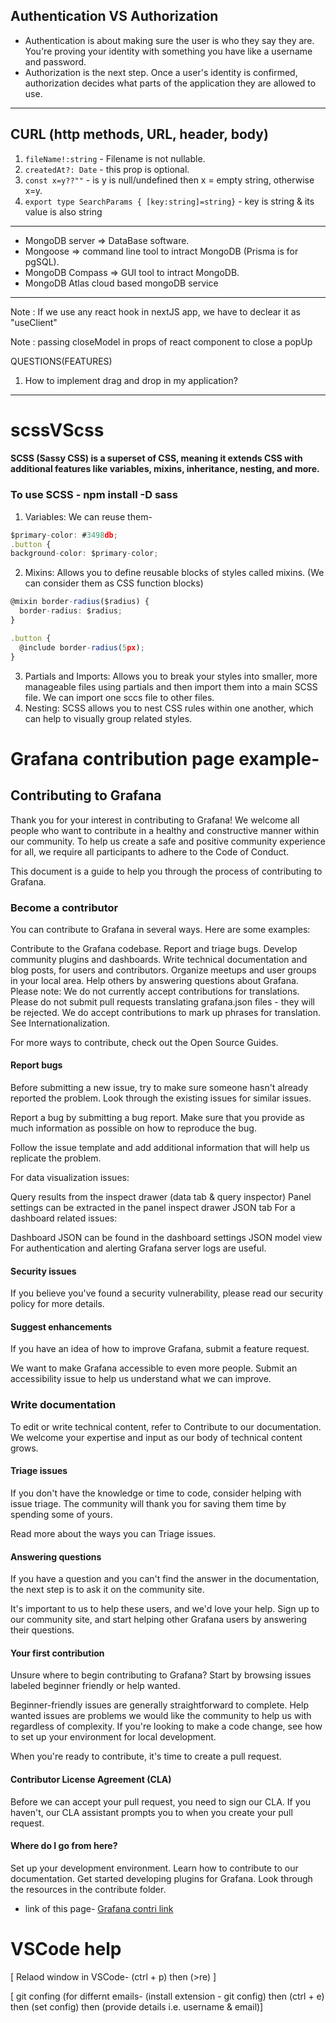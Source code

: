 
## Authentication VS Authorization
- Authentication is about making sure the user is who they say they are. You're proving your identity with something you have like a username and password.
- Authorization is the next step. Once a user's identity is confirmed, authorization decides what parts of the application they are allowed to use.

---

## CURL (http methods, URL, header, body)

</hr>

1. `fileName!:string` - Filename is not nullable.
2. `createdAt?: Date` - this prop is optional.
3. `const x=y??""` - is y is null/undefined then x = empty string, otherwise x=y.
4. `export type SearchParams { [key:string]=string}` - key is string & its value is also string

---

- MongoDB server => DataBase software.
- Mongoose => command line tool to intract MongoDB (Prisma is for pgSQL).
- MongoDB Compass => GUI tool to intract MongoDB.
- MongoDB Atlas cloud based mongoDB service

---

Note : If we use any react hook in nextJS app, we have to declear it as "useClient"

Note : passing closeModel in props of react component to close a popUp
   
QUESTIONS(FEATURES)
1. How to implement drag and drop in my application?

---
# scssVScss 

#### SCSS (Sassy CSS) is a superset of CSS, meaning it extends CSS with additional features like variables, mixins, inheritance, nesting, and more.
### To use SCSS - npm install -D sass

1. Variables: We can reuse them-
  ``` Typescript
  $primary-color: #3498db;
  .button {
  background-color: $primary-color;
```

2. Mixins: Allows you to define reusable blocks of styles called mixins. (We can consider them as CSS function blocks)
``` Typescript
@mixin border-radius($radius) {
  border-radius: $radius;
}

.button {
  @include border-radius(5px);
}
```
3. Partials and Imports: Allows you to break your styles into smaller, more manageable files using partials and then import them into a main SCSS file. We can import one sccs file to other files.
4. Nesting: SCSS allows you to nest CSS rules within one another, which can help to visually group related styles. 



# Grafana contribution page example-
## Contributing to Grafana
Thank you for your interest in contributing to Grafana! We welcome all people who want to contribute in a healthy and constructive manner within our community. To help us create a safe and positive community experience for all, we require all participants to adhere to the Code of Conduct.

This document is a guide to help you through the process of contributing to Grafana.

### Become a contributor
You can contribute to Grafana in several ways. Here are some examples:

Contribute to the Grafana codebase.
Report and triage bugs.
Develop community plugins and dashboards.
Write technical documentation and blog posts, for users and contributors.
Organize meetups and user groups in your local area.
Help others by answering questions about Grafana.
Please note: We do not currently accept contributions for translations. Please do not submit pull requests translating grafana.json files - they will be rejected. We do accept contributions to mark up phrases for translation. See Internationalization.

For more ways to contribute, check out the Open Source Guides.

#### Report bugs
Before submitting a new issue, try to make sure someone hasn't already reported the problem. Look through the existing issues for similar issues.

Report a bug by submitting a bug report. Make sure that you provide as much information as possible on how to reproduce the bug.

Follow the issue template and add additional information that will help us replicate the problem.

For data visualization issues:

Query results from the inspect drawer (data tab & query inspector)
Panel settings can be extracted in the panel inspect drawer JSON tab
For a dashboard related issues:

Dashboard JSON can be found in the dashboard settings JSON model view
For authentication and alerting Grafana server logs are useful.

#### Security issues
If you believe you've found a security vulnerability, please read our security policy for more details.

#### Suggest enhancements
If you have an idea of how to improve Grafana, submit a feature request.

We want to make Grafana accessible to even more people. Submit an accessibility issue to help us understand what we can improve.

### Write documentation
To edit or write technical content, refer to Contribute to our documentation. We welcome your expertise and input as our body of technical content grows.

#### Triage issues
If you don't have the knowledge or time to code, consider helping with issue triage. The community will thank you for saving them time by spending some of yours.

Read more about the ways you can Triage issues.

#### Answering questions
If you have a question and you can't find the answer in the documentation, the next step is to ask it on the community site.

It's important to us to help these users, and we'd love your help. Sign up to our community site, and start helping other Grafana users by answering their questions.

#### Your first contribution
Unsure where to begin contributing to Grafana? Start by browsing issues labeled beginner friendly or help wanted.

Beginner-friendly issues are generally straightforward to complete.
Help wanted issues are problems we would like the community to help us with regardless of complexity.
If you're looking to make a code change, see how to set up your environment for local development.

When you're ready to contribute, it's time to create a pull request.

#### Contributor License Agreement (CLA)
Before we can accept your pull request, you need to sign our CLA. If you haven't, our CLA assistant prompts you to when you create your pull request.

#### Where do I go from here?
Set up your development environment.
Learn how to contribute to our documentation.
Get started developing plugins for Grafana.
Look through the resources in the contribute folder.

- link of this page- <a href="https://github.com/grafana/grafana/blob/HEAD/CONTRIBUTING.md"> Grafana contri link </a>

# VSCode help
[ Relaod window in VSCode- (ctrl + p) then (>re) ]

[ git confing (for differnt emails- (install extension - git config) then (ctrl + e) then (set config) then (provide details i.e. username & email)]
